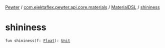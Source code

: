 [Pewter](../../index.md) / [com.ejektaflex.pewter.api.core.materials](../index.md) / [MaterialDSL](index.md) / [shininess](./shininess.md)

# shininess

`fun shininess(f: `[`Float`](https://kotlinlang.org/api/latest/jvm/stdlib/kotlin/-float/index.html)`): `[`Unit`](https://kotlinlang.org/api/latest/jvm/stdlib/kotlin/-unit/index.html)